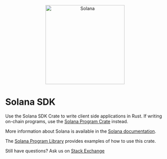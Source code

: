 <p align="center">
  <a href="https://solana.com">
    <img alt="Solana" src="https://i.imgur.com/IKyzQ6T.png" width="250" />
  </a>
</p>

# Solana SDK

Use the Solana SDK Crate to write client side applications in Rust.  If writing on-chain programs, use the [Solana Program Crate](https://crates.io/crates/solana-program) instead.

More information about Solana is available in the [Solana documentation](https://solana.com/docs).

The [Solana Program Library](https://github.com/solana-labs/solana-program-library) provides examples of how to use this crate.

Still have questions?  Ask us on [Stack Exchange](https://sola.na/sse)

